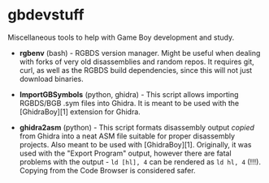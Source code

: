 # gbdevstuff

Miscellaneous tools to help with Game Boy development and study.

* **rgbenv** (bash) - RGBDS version manager. Might be useful when dealing with forks of very old disassemblies and random repos. It requires git, curl, as well as the RGBDS build dependencies, since this will not just download binaries.

* **ImportGBSymbols** (python, ghidra) - This script allows importing RGBDS/BGB .sym files into Ghidra. It is meant to be used with the [GhidraBoy][1] extension for Ghidra.

* **ghidra2asm** (python) - This script formats disassembly output *copied* from Ghidra into a neat ASM file suitable for proper disassembly projects. Also meant to be used with [GhidraBoy][1]. Originally, it was used with the "Export Program" output, however there are fatal problems with the output - `ld [hl], 4` can be rendered as `ld hl, 4` (!!!). Copying from the Code Browser is considered safer.

